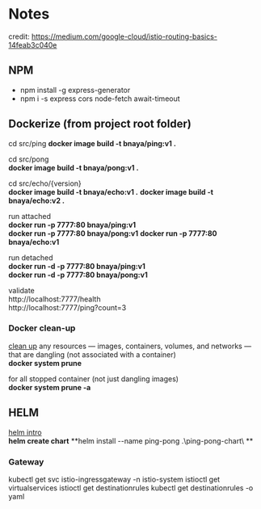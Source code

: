 # Notes

credit: https://medium.com/google-cloud/istio-routing-basics-14feab3c040e

## NPM

- npm install -g express-generator
- npm i -s express cors node-fetch await-timeout

## Dockerize (from project root folder)

cd src/ping
**docker image build -t bnaya/ping:v1 .**

cd src/pong  
**docker image build -t bnaya/pong:v1 .**

cd src/echo/{version}  
**docker image build -t bnaya/echo:v1 .**
**docker image build -t bnaya/echo:v2 .**

run attached  
**docker run -p 7777:80 bnaya/ping:v1**  
**docker run -p 7777:80 bnaya/pong:v1**
**docker run -p 7777:80 bnaya/echo:v1**

run detached  
**docker run -d -p 7777:80 bnaya/ping:v1**  
**docker run -d -p 7777:80 bnaya/pong:v1**

validate  
http://localhost:7777/health  
http://localhost:7777/ping?count=3

### Docker clean-up

[clean up](https://www.digitalocean.com/community/tutorials/how-to-remove-docker-images-containers-and-volumes) any resources — images, containers, volumes, and networks — that are dangling (not associated with a container)  
**docker system prune**

for all stopped container (not just dangling images)  
**docker system prune -a**

## HELM

[helm intro](https://docs.bitnami.com/kubernetes/how-to/create-your-first-helm-chart/)  
**helm create chart**
**helm install --name ping-pong .\ping-pong-chart\ **

### Gateway

kubectl get svc istio-ingressgateway -n istio-system
istioctl get virtualservices
istioctl get destinationrules
kubectl get destinationrules -o yaml
